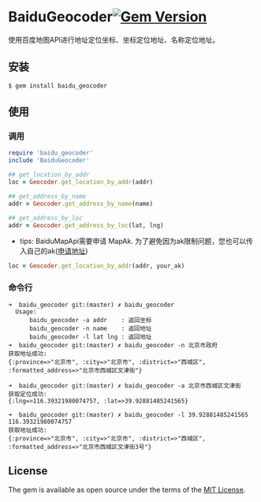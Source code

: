 # BaiduGeocoder[![Gem Version](https://badge.fury.io/rb/baidu_geocoder.svg)](http://badge.fury.io/rb/baidu_geocoder)

使用百度地图API进行地址定位坐标、坐标定位地址、名称定位地址。

## 安装

    $ gem install baidu_geocoder

## 使用

### 调用

```ruby
require 'baidu_geocoder'
include 'BaiduGeocoder'

## get_location_by_addr
loc = Geocoder.get_location_by_addr(addr)

## get_address_by_name
addr = Geocoder.get_address_by_name(name)

## get_address_by_loc
addr = Geocoder.get_address_by_loc(lat, lng)

```

- tips: BaiduMapApi需要申请 MapAk. 为了避免因为ak限制问题，您也可以传入自己的ak([申请地址](http://lbsyun.baidu.com/apiconsole/key))

```ruby
loc = Geocoder.get_location_by_addr(addr, your_ak)
```

### 命令行

```
➜  baidu_geocoder git:(master) ✗ baidu_geocoder
  Usage:
      baidu_geocoder -a addr    : 返回坐标
      baidu_geocoder -n name    : 返回地址
      baidu_geocoder -l lat lng : 返回地址
➜  baidu_geocoder git:(master) ✗ baidu_geocoder -n 北京市政府
获取地址成功:
{:province=>"北京市", :city=>"北京市", :district=>"西城区", :formatted_address=>"北京市西城区文津街"}

➜  baidu_geocoder git:(master) ✗ baidu_geocoder -a 北京市西城区文津街
获取定位成功:
{:lng=>116.39321980074757, :lat=>39.92881485241565}

➜  baidu_geocoder git:(master) ✗ baidu_geocoder -l 39.92881485241565 116.39321980074757
获取地址成功:
{:province=>"北京市", :city=>"北京市", :district=>"西城区", :formatted_address=>"北京市西城区文津街3号"}

```

## License

The gem is available as open source under the terms of the [MIT License](http://opensource.org/licenses/MIT).

